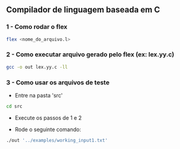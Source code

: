 ## Compilador de linguagem baseada em C

### 1 - Como rodar o flex

```bash
flex <nome_do_arquivo.l>
```

### 2 - Como executar arquivo gerado pelo flex (ex: lex.yy.c)

```bash
gcc -o out lex.yy.c -ll
```

### 3 - Como usar os arquivos de teste

- Entre na pasta 'src'

```bash
cd src
```

- Execute os passos de 1 e 2

- Rode o seguinte comando:

```bash
./out '../examples/working_input1.txt'
```
